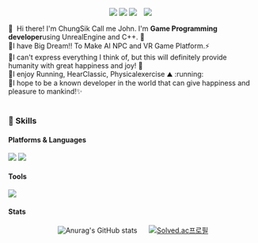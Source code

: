 <div align=center>
  <p>
  <a href="https://ppatabox.tistory.com/" target="_blank"><img src="https://img.shields.io/badge/Blogger-DD0B78?style=flat-square&logo=GitHub%20Sponsors&logoColor=white"/></a>
  <a href="mailto:johnsik556@gmail.com" target="_blank"><img src="https://img.shields.io/badge/johnsik556@gmail.com-EA4335?style=flat-square&logo=Gmail&logoColor=white"/></a>
  <a href="https://www.youtube.com/channel/UCcdPNmN7p2eEIcyPzMrVeLw" target="_blank"><img src="https://img.shields.io/badge/PPATABOX-FF0000?style=flat-square&logo=YouTube&logoColor=white"/></a>
  <a href="https://www.instagram.com/ppatabox/"><img src="http://img.shields.io/badge/-Instagram-black?style=flat&logo=Instagram&link=https://www.instagram.com/ppatabox/"style="height : auto; margin-left : 10px; margin-right : 10px;"/></a> 
</p></div>

<p>
  👋&nbsp; Hi there! I'm ChungSik Call me John. I'm <b>Game Programming developer</b>using UnrealEngine and C++. 🚀<br/>
  💬I have Big Dream!! To Make AI NPC and VR Game Platform.⚡<br/>
  💬I can't express everything I think of, but this will definitely provide humanity with great happiness and joy! 💖<br/>
  💬I enjoy Running, HearClassic, Physicalexercise ⛰ :running:<br/>
  💬I hope to be a known developer in the world that can give happiness and pleasure to mankind!✨ <br/><br/>
</p>



### 💪 Skills 
#### Platforms & Languages
<p>
<img src="https://img.shields.io/badge/C++-00599C?style=flat-square&logo=C++&logoColor=111"/> <img src="https://img.shields.io/badge/Python-3776AB?style=flat-square&logo=Python&logoColor=white"/>
</p>

#### Tools
<p>
<img src="https://img.shields.io/badge/UnrealEngine-0E1128?style=flat-square&logo=UnrealEngine&logoColor=white"/>
</p>

#### Stats
<div align=center>
  
![Anurag's GitHub stats](https://github-readme-stats.vercel.app/api?username=masin556&theme=gruvbox_light&show_icons=true) &nbsp;&nbsp;&nbsp;&nbsp; [![Solved.ac프로필](http://mazassumnida.wtf/api/v2/generate_badge?boj=masin556)](https://solved.ac/masin556)
  
</div>
